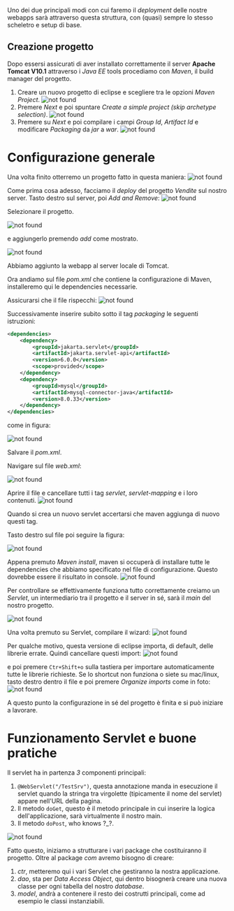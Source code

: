 Uno dei due principali modi con cui faremo il *deployment* delle nostre webapps sarà attraverso questa struttura, con (quasi) sempre lo stesso scheletro e setup di base.

## Creazione progetto

Dopo essersi assicurati di aver installato correttamente il server **Apache Tomcat V10.1** attraverso i *Java EE* tools procediamo con *Maven*, il build manager del progetto.

1. Creare un nuovo progetto di eclipse e scegliere tra le opzioni *Maven Project*.
![not found](https://github.com/BiagioAltruda/JavaCourse/blob/main/Progetto1.png)
2. Premere *Next* e poi spuntare *Create a simple project (skip archetype selection)*.
	![not found](https://github.com/BiagioAltruda/JavaCourse/blob/main/Progetto2.png)
3. Premere su *Next* e poi compilare i campi *Group Id*, *Artifact Id* e modificare *Packaging* da *jar* a *war*.
	![not found](https://github.com/BiagioAltruda/JavaCourse/blob/main/Progetto3.png)

# Configurazione generale
Una volta finito otterremo un progetto fatto in questa maniera:
![not found](https://github.com/BiagioAltruda/JavaCourse/blob/main/Conf1.png)

Come prima cosa adesso, facciamo il *deploy* del progetto *Vendite* sul nostro server.
Tasto destro sul server, poi *Add and Remove*:
![not found](https://github.com/BiagioAltruda/JavaCourse/blob/main/Conf2.png)

Selezionare il progetto.

![not found](https://github.com/BiagioAltruda/JavaCourse/blob/main/Conf3.png)

e aggiungerlo premendo *add* come mostrato.

![not found](https://github.com/BiagioAltruda/JavaCourse/blob/main/Conf4.png)

Abbiamo aggiunto la webapp al server locale di Tomcat.

Ora andiamo sul file *pom.xml* che contiene la configurazione di Maven, installeremo qui le dependencies necessarie.

Assicurarsi che il file rispecchi:
![not found](https://github.com/BiagioAltruda/JavaCourse/blob/main/Conf5.png)

Successivamente inserire subito sotto il tag *packaging* le seguenti istruzioni:
```xml
<dependencies>
	<dependency>
		<groupId>jakarta.servlet</groupId>
		<artifactId>jakarta.servlet-api</artifactId>
		<version>6.0.0</version>
		<scope>provided</scope>
	</dependency>
	<dependency>
		<groupId>mysql</groupId>
		<artifactId>mysql-connector-java</artifactId>
		<version>8.0.33</version>
	</dependency>
</dependencies>
```

come in figura:

![not found](https://github.com/BiagioAltruda/JavaCourse/blob/main/PomXML.png)



Salvare il *pom.xml*. 

Navigare sul file *web.xml*:

![not found](https://github.com/BiagioAltruda/JavaCourse/blob/main/WebXML1.png)

Aprire il file e cancellare tutti i tag *servlet*, *servlet-mapping* e i loro contenuti.
![not found](https://github.com/BiagioAltruda/JavaCourse/blob/main/WebXML2.png)

Quando si crea un nuovo servlet accertarsi che maven aggiunga di nuovo questi tag.

Tasto destro sul file poi seguire la figura:

![not found](https://github.com/BiagioAltruda/JavaCourse/blob/main/Conf6.png)

Appena premuto *Maven install*, maven si occuperà di installare tutte le dependencies che abbiamo specificato nel file di configurazione.
Questo dovrebbe essere il risultato in console.
![not found](https://github.com/BiagioAltruda/JavaCourse/blob/main/Conf7.png)

Per controllare se effettivamente funziona tutto correttamente creiamo un *Servlet*, un intermediario tra il progetto e il server in sé, sarà il *main* del nostro progetto.

![not found](https://github.com/BiagioAltruda/JavaCourse/blob/main/Conf8.png)

Una volta premuto su Servlet, compilare il wizard:
![not found](https://github.com/BiagioAltruda/JavaCourse/blob/main/Servlet1.png)

Per qualche motivo, questa versione di eclipse importa, di default, delle librerie errate. Quindi cancellare questi import:
![not found](https://github.com/BiagioAltruda/JavaCourse/blob/main/Conf10.png)

e poi premere `Ctr+Shift+o` sulla tastiera per importare automaticamente tutte le librerie richieste.
Se lo shortcut non funziona o siete su mac/linux, tasto destro dentro il file e poi premere *Organize imports* come in foto:
![not found](https://github.com/BiagioAltruda/JavaCourse/blob/main/Conf9.png)

A questo punto la configurazione in sé del progetto è finita e si può iniziare a lavorare.

# Funzionamento Servlet e buone pratiche

Il servlet ha in partenza *3* componenti principali:

1. `@WebServlet("/TestSrv")`, questa annotazione manda in esecuzione il servlet quando la stringa tra virgolette (tipicamente il nome del servlet) appare nell'URL della pagina.
2. Il metodo `doGet`, questo è il metodo principale in cui inserire la logica dell'applicazione, sarà virtualmente il nostro main.
3. Il metodo `doPost`, who knows \?\_\?.


![not found](https://github.com/BiagioAltruda/JavaCourse/blob/main/Servlet2.png)

Fatto questo, iniziamo a strutturare i vari package che costituiranno il progetto.
Oltre al package *com* avremo bisogno di creare:
1. *ctr*, metteremo qui i vari Servlet che gestiranno la nostra applicazione.
2. *dao*, sta per *Data Access Object*, qui dentro bisognerà creare una nuova classe per ogni tabella del nostro *database*.
3. *model*, andrà a contenere il resto dei costrutti principali, come ad esempio le classi instanziabili.

